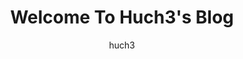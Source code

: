 ---
layout:     post
title:      "Welcome To Huch3's Blog" 
subtitle:   ""
author:     "huch3"
header-img: "img/post-bg-2015.jpg"
catalog: true
tags:
    - 欢迎光临
    - 再见大爷
---